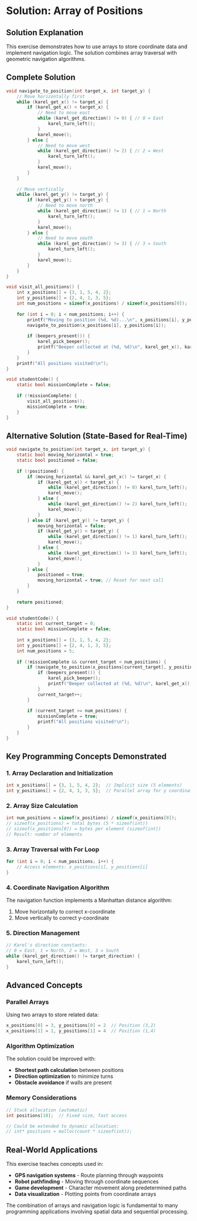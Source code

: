 # Solution: Array of Positions

## Solution Explanation
This exercise demonstrates how to use arrays to store coordinate data and implement navigation logic. The solution combines array traversal with geometric navigation algorithms.

## Complete Solution
```c
void navigate_to_position(int target_x, int target_y) {
    // Move horizontally first
    while (karel_get_x() != target_x) {
        if (karel_get_x() < target_x) {
            // Need to move east
            while (karel_get_direction() != 0) { // 0 = East
                karel_turn_left();
            }
            karel_move();
        } else {
            // Need to move west
            while (karel_get_direction() != 2) { // 2 = West
                karel_turn_left();
            }
            karel_move();
        }
    }
    
    // Move vertically
    while (karel_get_y() != target_y) {
        if (karel_get_y() < target_y) {
            // Need to move north
            while (karel_get_direction() != 1) { // 1 = North
                karel_turn_left();
            }
            karel_move();
        } else {
            // Need to move south
            while (karel_get_direction() != 3) { // 3 = South
                karel_turn_left();
            }
            karel_move();
        }
    }
}

void visit_all_positions() {
    int x_positions[] = {3, 1, 5, 4, 2};
    int y_positions[] = {2, 4, 1, 3, 5};
    int num_positions = sizeof(x_positions) / sizeof(x_positions[0]);
    
    for (int i = 0; i < num_positions; i++) {
        printf("Moving to position (%d, %d)...\n", x_positions[i], y_positions[i]);
        navigate_to_position(x_positions[i], y_positions[i]);
        
        if (beepers_present()) {
            karel_pick_beeper();
            printf("Beeper collected at (%d, %d)\n", karel_get_x(), karel_get_y());
        }
    }
    printf("All positions visited!\n");
}

void studentCode() {
    static bool missionComplete = false;
    
    if (!missionComplete) {
        visit_all_positions();
        missionComplete = true;
    }
}
```

## Alternative Solution (State-Based for Real-Time)
```c
void navigate_to_position(int target_x, int target_y) {
    static bool moving_horizontal = true;
    static bool positioned = false;
    
    if (!positioned) {
        if (moving_horizontal && karel_get_x() != target_x) {
            if (karel_get_x() < target_x) {
                while (karel_get_direction() != 0) karel_turn_left();
                karel_move();
            } else {
                while (karel_get_direction() != 2) karel_turn_left();
                karel_move();
            }
        } else if (karel_get_y() != target_y) {
            moving_horizontal = false;
            if (karel_get_y() < target_y) {
                while (karel_get_direction() != 1) karel_turn_left();
                karel_move();
            } else {
                while (karel_get_direction() != 3) karel_turn_left();
                karel_move();
            }
        } else {
            positioned = true;
            moving_horizontal = true; // Reset for next call
        }
    }
    
    return positioned;
}

void studentCode() {
    static int current_target = 0;
    static bool missionComplete = false;
    
    int x_positions[] = {3, 1, 5, 4, 2};
    int y_positions[] = {2, 4, 1, 3, 5};
    int num_positions = 5;
    
    if (!missionComplete && current_target < num_positions) {
        if (navigate_to_position(x_positions[current_target], y_positions[current_target])) {
            if (beepers_present()) {
                karel_pick_beeper();
                printf("Beeper collected at (%d, %d)\n", karel_get_x(), karel_get_y());
            }
            current_target++;
        }
        
        if (current_target >= num_positions) {
            missionComplete = true;
            printf("All positions visited!\n");
        }
    }
}
```

## Key Programming Concepts Demonstrated

### 1. Array Declaration and Initialization
```c
int x_positions[] = {3, 1, 5, 4, 2};  // Implicit size (5 elements)
int y_positions[] = {2, 4, 1, 3, 5};  // Parallel array for y coordinates
```

### 2. Array Size Calculation
```c
int num_positions = sizeof(x_positions) / sizeof(x_positions[0]);
// sizeof(x_positions) = total bytes (5 * sizeof(int))
// sizeof(x_positions[0]) = bytes per element (sizeof(int))
// Result: number of elements
```

### 3. Array Traversal with For Loop
```c
for (int i = 0; i < num_positions; i++) {
    // Access elements: x_positions[i], y_positions[i]
}
```

### 4. Coordinate Navigation Algorithm
The navigation function implements a Manhattan distance algorithm:
1. Move horizontally to correct x-coordinate
2. Move vertically to correct y-coordinate

### 5. Direction Management
```c
// Karel's direction constants:
// 0 = East, 1 = North, 2 = West, 3 = South
while (karel_get_direction() != target_direction) {
    karel_turn_left();
}
```

## Advanced Concepts

### Parallel Arrays
Using two arrays to store related data:
```c
x_positions[0] = 3, y_positions[0] = 2  // Position (3,2)
x_positions[1] = 1, y_positions[1] = 4  // Position (1,4)
```

### Algorithm Optimization
The solution could be improved with:
- **Shortest path calculation** between positions
- **Direction optimization** to minimize turns
- **Obstacle avoidance** if walls are present

### Memory Considerations
```c
// Stack allocation (automatic)
int positions[10];  // Fixed size, fast access

// Could be extended to dynamic allocation:
// int* positions = malloc(count * sizeof(int));
```

## Real-World Applications
This exercise teaches concepts used in:
- **GPS navigation systems** - Route planning through waypoints
- **Robot pathfinding** - Moving through coordinate sequences  
- **Game development** - Character movement along predetermined paths
- **Data visualization** - Plotting points from coordinate arrays

The combination of arrays and navigation logic is fundamental to many programming applications involving spatial data and sequential processing.
